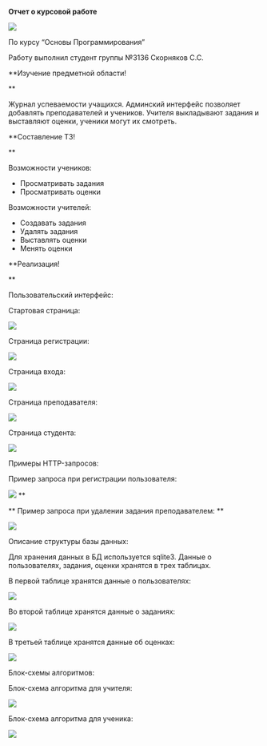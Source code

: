 ﻿**Отчет о курсовой работе**

![](img/Aspose.Words.2881aefb-2d90-4bdc-96b8-bbb88914bf11.001.png)

По курсу “Основы Программирования”

Работу выполнил студент группы №3136 Скорняков С.С.

**Изучение предметной области!

[](img/Aspose.Words.2881aefb-2d90-4bdc-96b8-bbb88914bf11.001.png)**

Журнал успеваемости учащихся. Админский интерфейс позволяет добавлять преподавателей и учеников. Учителя выкладывают задания и выставляют оценки, ученики могут их смотреть.

**Составление ТЗ!

[](img/Aspose.Words.2881aefb-2d90-4bdc-96b8-bbb88914bf11.001.png)**

Возможности учеников:

- Просматривать задания
- Просматривать оценки

Возможности учителей:

- Создавать задания
- Удалять задания
- Выставлять оценки
- Менять оценки





**Реализация!

[](img/Aspose.Words.2881aefb-2d90-4bdc-96b8-bbb88914bf11.001.png)**

Пользовательский интерфейс:

Стартовая страница:

![](img/Aspose.Words.2881aefb-2d90-4bdc-96b8-bbb88914bf11.002.png)

Страница регистрации:

![](img/Aspose.Words.2881aefb-2d90-4bdc-96b8-bbb88914bf11.003.png)

Страница входа:

![](img/Aspose.Words.2881aefb-2d90-4bdc-96b8-bbb88914bf11.004.png)

Страница преподавателя:

![](img/Aspose.Words.2881aefb-2d90-4bdc-96b8-bbb88914bf11.005.png)

Страница студента:

![](img/Aspose.Words.2881aefb-2d90-4bdc-96b8-bbb88914bf11.006.png)

Примеры HTTP-запросов:

Пример запроса при регистрации пользователя:

![](img/Aspose.Words.2881aefb-2d90-4bdc-96b8-bbb88914bf11.007.png)
**

** Пример запроса при удалении задания преподавателем:
**

![](img/Aspose.Words.2881aefb-2d90-4bdc-96b8-bbb88914bf11.008.png)

Описание структуры базы данных:

Для хранения данных в БД используется sqlite3. Данные о пользователях, задания, оценки хранятся в трех таблицах.

В первой таблице хранятся данные о пользователях:

![](img/Aspose.Words.2881aefb-2d90-4bdc-96b8-bbb88914bf11.009.png)

Во второй таблице хранятся данные о заданиях:

![](img/Aspose.Words.2881aefb-2d90-4bdc-96b8-bbb88914bf11.010.png)

В третьей таблице хранятся данные об оценках:

![](img/Aspose.Words.2881aefb-2d90-4bdc-96b8-bbb88914bf11.011.png)

Блок-схемы алгоритмов:

Блок-схема алгоритма для учителя:

![](img/Aspose.Words.2881aefb-2d90-4bdc-96b8-bbb88914bf11.012.png)

Блок-схема алгоритма для ученика:

![](img/Aspose.Words.2881aefb-2d90-4bdc-96b8-bbb88914bf11.013.png)
